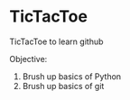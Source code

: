 # TicTacToe
TicTacToe to learn github

Objective:
1. Brush up basics of Python
2. Brush up basics of git
